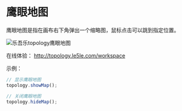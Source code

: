 # 鹰眼地图

鹰眼地图是指在画布右下角弹出一个缩略图，鼠标点击可以跳到指定位置。

![乐吾乐topology鹰眼地图](/topology-documents/img/map.png)

在线体验： http://topology.le5le.com/workspace

示例：

```js
// 显示鹰眼地图
topology.showMap();

// 关闭鹰眼地图
topology.hideMap();
```
